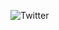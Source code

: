![Twitter](https://user-images.githubusercontent.com/99023466/178476111-53b67fb9-b4f9-4353-ba32-8ea12ca7e05f.png)

